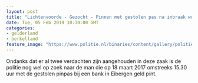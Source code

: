 ```yaml
---
layout: post
title: "Lichtenvoorde - Gezocht - Pinnen met gestolen pas na inbraak woning"
date: Tue, 05 Feb 2019 10:30:00 GMT
categories: 
- gelderland 
- berkelland 
feature_image: "https://www.politie.nl/binaries/content/gallery/politie/gezocht/verdachten/2019/januari/02-on/2017130076-1.jpg"
---
```


Ondanks dat er al twee verdachten zijn aangehouden in deze zaak is de politie nog wel op zoek naar de man die op 18 maart 2017 omstreeks 15.30 uur met de gestolen pinpas bij een bank in Eibergen geld pint.
